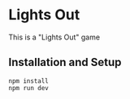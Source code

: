 # Lights Out

This is a "Lights Out" game

## Installation and Setup
```shell
npm install
npm run dev
```